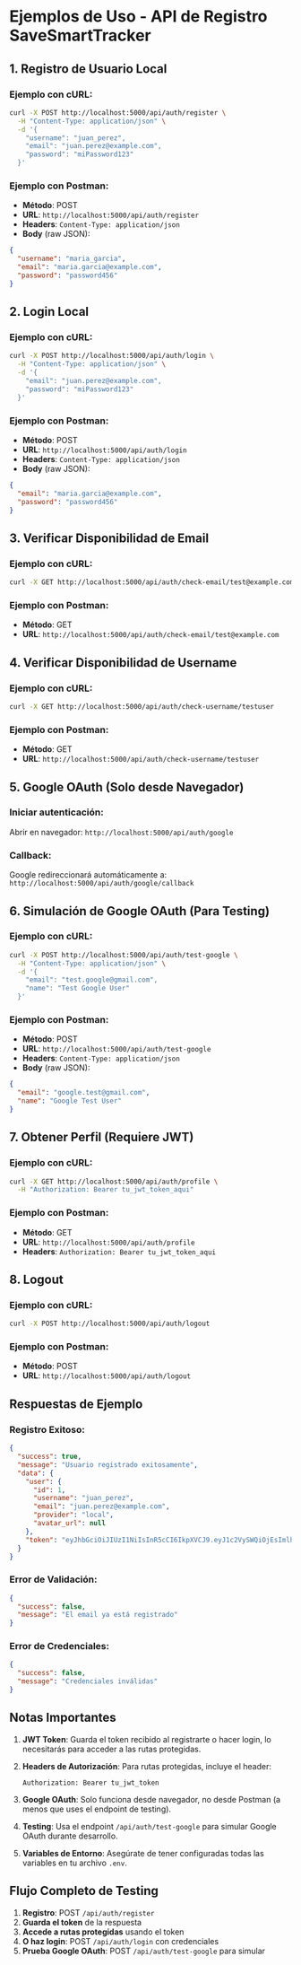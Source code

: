 # Ejemplos de Uso - API de Registro SaveSmartTracker

## 1. Registro de Usuario Local

### Ejemplo con cURL:
```bash
curl -X POST http://localhost:5000/api/auth/register \
  -H "Content-Type: application/json" \
  -d '{
    "username": "juan_perez",
    "email": "juan.perez@example.com",
    "password": "miPassword123"
  }'
```

### Ejemplo con Postman:
- **Método**: POST
- **URL**: `http://localhost:5000/api/auth/register`
- **Headers**: `Content-Type: application/json`
- **Body** (raw JSON):
```json
{
  "username": "maria_garcia",
  "email": "maria.garcia@example.com",
  "password": "password456"
}
```

## 2. Login Local

### Ejemplo con cURL:
```bash
curl -X POST http://localhost:5000/api/auth/login \
  -H "Content-Type: application/json" \
  -d '{
    "email": "juan.perez@example.com",
    "password": "miPassword123"
  }'
```

### Ejemplo con Postman:
- **Método**: POST
- **URL**: `http://localhost:5000/api/auth/login`
- **Headers**: `Content-Type: application/json`
- **Body** (raw JSON):
```json
{
  "email": "maria.garcia@example.com",
  "password": "password456"
}
```

## 3. Verificar Disponibilidad de Email

### Ejemplo con cURL:
```bash
curl -X GET http://localhost:5000/api/auth/check-email/test@example.com
```

### Ejemplo con Postman:
- **Método**: GET
- **URL**: `http://localhost:5000/api/auth/check-email/test@example.com`

## 4. Verificar Disponibilidad de Username

### Ejemplo con cURL:
```bash
curl -X GET http://localhost:5000/api/auth/check-username/testuser
```

### Ejemplo con Postman:
- **Método**: GET
- **URL**: `http://localhost:5000/api/auth/check-username/testuser`

## 5. Google OAuth (Solo desde Navegador)

### Iniciar autenticación:
Abrir en navegador: `http://localhost:5000/api/auth/google`

### Callback:
Google redireccionará automáticamente a: `http://localhost:5000/api/auth/google/callback`

## 6. Simulación de Google OAuth (Para Testing)

### Ejemplo con cURL:
```bash
curl -X POST http://localhost:5000/api/auth/test-google \
  -H "Content-Type: application/json" \
  -d '{
    "email": "test.google@gmail.com",
    "name": "Test Google User"
  }'
```

### Ejemplo con Postman:
- **Método**: POST
- **URL**: `http://localhost:5000/api/auth/test-google`
- **Headers**: `Content-Type: application/json`
- **Body** (raw JSON):
```json
{
  "email": "google.test@gmail.com",
  "name": "Google Test User"
}
```

## 7. Obtener Perfil (Requiere JWT)

### Ejemplo con cURL:
```bash
curl -X GET http://localhost:5000/api/auth/profile \
  -H "Authorization: Bearer tu_jwt_token_aqui"
```

### Ejemplo con Postman:
- **Método**: GET
- **URL**: `http://localhost:5000/api/auth/profile`
- **Headers**: `Authorization: Bearer tu_jwt_token_aqui`

## 8. Logout

### Ejemplo con cURL:
```bash
curl -X POST http://localhost:5000/api/auth/logout
```

### Ejemplo con Postman:
- **Método**: POST
- **URL**: `http://localhost:5000/api/auth/logout`

## Respuestas de Ejemplo

### Registro Exitoso:
```json
{
  "success": true,
  "message": "Usuario registrado exitosamente",
  "data": {
    "user": {
      "id": 1,
      "username": "juan_perez",
      "email": "juan.perez@example.com",
      "provider": "local",
      "avatar_url": null
    },
    "token": "eyJhbGciOiJIUzI1NiIsInR5cCI6IkpXVCJ9.eyJ1c2VySWQiOjEsImlhdCI6MTYzOTQ4MjA0MywiZXhwIjoxNjM5NTY4NDQzfQ.example_token"
  }
}
```

### Error de Validación:
```json
{
  "success": false,
  "message": "El email ya está registrado"
}
```

### Error de Credenciales:
```json
{
  "success": false,
  "message": "Credenciales inválidas"
}
```

## Notas Importantes

1. **JWT Token**: Guarda el token recibido al registrarte o hacer login, lo necesitarás para acceder a las rutas protegidas.

2. **Headers de Autorización**: Para rutas protegidas, incluye el header:
   ```
   Authorization: Bearer tu_jwt_token
   ```

3. **Google OAuth**: Solo funciona desde navegador, no desde Postman (a menos que uses el endpoint de testing).

4. **Testing**: Usa el endpoint `/api/auth/test-google` para simular Google OAuth durante desarrollo.

5. **Variables de Entorno**: Asegúrate de tener configuradas todas las variables en tu archivo `.env`.

## Flujo Completo de Testing

1. **Registro**: POST `/api/auth/register`
2. **Guarda el token** de la respuesta
3. **Accede a rutas protegidas** usando el token
4. **O haz login**: POST `/api/auth/login` con credenciales
5. **Prueba Google OAuth**: POST `/api/auth/test-google` para simular
